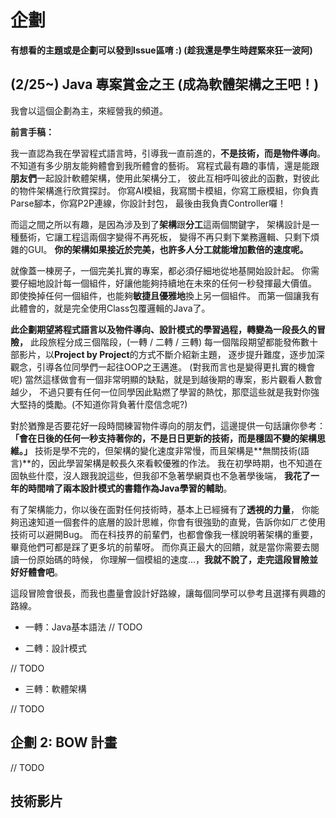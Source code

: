 # 企劃

**有想看的主題或是企劃可以發到Issue區唷 :) (趁我還是學生時趕緊來狂一波阿)**

## (2/25~) Java 專案賞金之王 (成為軟體架構之王吧！) 

我會以這個企劃為主，來經營我的頻道。

**前言手稿：**

我一直認為我在學習程式語言時，引導我一直前進的，**不是技術，而是物件導向**。
不知道有多少朋友能夠體會到我所體會的藝術。
寫程式最有趣的事情，還是能跟**朋友們**一起設計軟體架構，使用此架構分工，
彼此互相呼叫彼此的函數，對彼此的物件架構進行欣賞探討。
你寫AI模組，我寫關卡模組，你寫工廠模組，你負責Parse腳本，你寫P2P連線，你設計封包，
最後由我負責Controller囉！

而這之間之所以有趣，是因為涉及到了**架構**跟**分工**這兩個關鍵字，
架構設計是一種藝術，它讓工程這兩個字變得不再死板，
變得不再只剩下業務邏輯、只剩下煩雜的GUI。
**你的架構如果接近於完美，也許多人分工就能增加數倍的速度呢。**

就像蓋一棟房子，一個完美扎實的專案，都必須仔細地從地基開始設計起。
你需要仔細地設計每一個組件，好讓他能夠持續地在未來的任何一秒發揮最大價值。
即使換掉任何一個組件，也能夠**敏捷且優雅地**換上另一個組件。
而第一個讓我有此體會的，就是完全使用Class包覆邏輯的Java了。

**此企劃期望將程式語言以及物件導向、設計模式的學習過程，轉變為一段長久的冒險，**
此段旅程分成三個階段，(一轉 / 二轉 / 三轉)
每一個階段期望都能發佈數十部影片，以**Project by Project**的方式不斷介紹新主題，
逐步提升難度，逐步加深觀念，引導各位同學們一起往OOP之王邁進。 (對我而言也是變得更扎實的機會呢)
當然這樣做會有一個非常明顯的缺點，就是到越後期的專案，影片觀看人數會越少，
不過只要有任何一位同學因此點燃了學習的熱忱，那麼這些就是我對你強大堅持的獎勵。(不知道你背負著什麼信念呢?)

對於猶豫是否要花好一段時間練習物件導向的朋友們，這邊提供一句話讓你參考：
**「會在日後的任何一秒支持著你的，不是日日更新的技術，而是穩固不變的架構思維。」**
技術是學不完的，但架構的變化速度非常慢，而且架構是**無關技術(語言)**的，因此學習架構是較長久來看較優雅的作法。
我在初學時期，也不知道在固執些什麼，沒人跟我說這些，但我卻不急著學網頁也不急著學後端，
**我花了一年的時間啃了兩本設計模式的書籍作為Java學習的輔助**。 

有了架構能力，你以後在面對任何技術時，基本上已經擁有了**透視的力量**，
你能夠迅速知道一個套件的底層的設計思維，你會有很強勁的直覺，告訴你如ㄏㄜ使用技術可以避開Bug。
而在科技界的前輩們，也都會像我一樣說明著架構的重要，畢竟他們可都是踩了更多坑的前輩呀。
而你真正最大的回饋，就是當你需要去閱讀一份原始碼的時候，
你理解一個模組的速度...，**我就不說了，走完這段冒險並好好體會吧**。

這段冒險會很長，而我也盡量會設計好路線，讓每個同學可以參考且選擇有興趣的路線。



- 一轉：Java基本語法
// TODO

- 二轉：設計模式

// TODO
- 三轉：軟體架構 

// TODO





## 企劃 2: BOW 計畫

// TODO


## 技術影片

